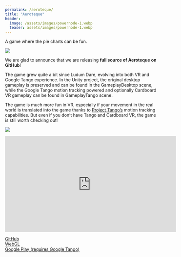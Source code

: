 ```yaml
---
permalink: /aeroteque/
title: "Aeroteque"
header:
  image: /assets/images/powernode-1.webp
  teaser: assets/images/powernode-1.webp
---
```


A game where the pie charts can be fun.  

![](https://staging.dustyroom.com/assets/images/aeroteque-img-1.png)  

We are glad to announce that we are releasing **full source of Aeroteque on GitHub**!  

The game grew quite a bit since Ludum Dare, evolving into both VR and Google Tango experience. In the Unity project, the original desktop gameplay is preserved and can be found in the GameplayDesktop scene, while the Google Tango motion tracking powered and optionally Cardboard VR gameplay can be found in GameplayTango scene.  

The game is much more fun in VR, especially if your movement in the real world is translated into the game thanks to [Project Tango’s](https://www.google.com/atap/project-tango/) motion tracking capabilities. But even if you don’t have Tango and Cardboard VR, the game is still worth checking out!  

![](https://staging.dustyroom.com/assets/images/aeroteque-img-2-vr-screen.png)  

<iframe width="560" height="315" src="https://www.youtube.com/embed/CtUVEP-ds-A" title="YouTube video player" frameborder="0" allow="accelerometer; autoplay; clipboard-write; encrypted-media; gyroscope; picture-in-picture" allowfullscreen></iframe>

[GitHub](https://github.com/max-dz/aeroteque)  
[WebGL](http://dustyroom.com/aeroteque/webgl)  
[Google Play (requires Google Tango)](https://play.google.com/store/apps/details?id=com.dustyroom.aeroteque)  